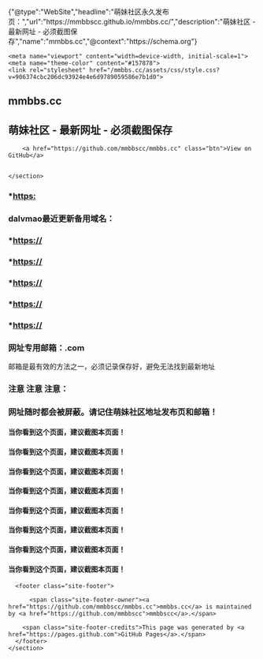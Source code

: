 <!DOCTYPE html>
<title>;dalvmao永久发布页： | mmbbs.cc</title>
<meta property="og:title" content="dalvmao永久发布页：" />
<meta name="description" content="dalvmao- 最新网址 - 必须截图保存" />
<meta property="og:description" content="dalvmao - 最新网址 - 必须截图保存" />
{"@type":"WebSite","headline":"萌妹社区永久发布页：","url":"https://mmbbscc.github.io/mmbbs.cc/","description":"萌妹社区 - 最新网址 - 必须截图保存","name":"mmbbs.cc","@context":"https://schema.org"}</script>
<!-- End Jekyll SEO tag -->

    <meta name="viewport" content="width=device-width, initial-scale=1">
    <meta name="theme-color" content="#157878">
    <link rel="stylesheet" href="/mmbbs.cc/assets/css/style.css?v=906374cbc206dc93924e4e6d9789059586e7b1d0">
  </head>
  <body>
    <section class="page-header">
      <h1 class="project-name">mmbbs.cc</h1>
      <h2 class="project-tagline">萌妹社区 - 最新网址 - 必须截图保存</h2>
      
        <a href="https://github.com/mmbbscc/mmbbs.cc" class="btn">View on GitHub</a>
      
      
    </section>
<h3 id="httpswwwmmbbscc">*<a href="https://">https:</a></h3>
<h3 id="dalvmao最近更新备用域名">dalvmao最近更新备用域名：</h3>
<h3 id="httpswwwaa666me">*<a href="https://">https://</a></h3>
<h3 id="httpswwwvv666me">*<a href="https://">https://</a></h3>

<h3 id="httpswwwaa999me">*<a href="https://">https://</a></h3>
<h3 id="httpswwwvv999me">*<a href="https://">https://</a></h3>

<h3 id="httpswwwmmblcc">*<a href="https://">https://</a></h3>
<h3 id="网址专用邮箱dalvmao1@com">网址专用邮箱：.com</h3>

<p>邮箱是最有效的方法之一，必须记录保存好，避免无法找到最新地址</p>

<h3 id="注意-注意-注意">注意 注意 注意：</h3>
<h3 id="网址随时都会被屏蔽请记住萌妹社区地址发布页和邮箱">网址随时都会被屏蔽。请记住萌妹社区地址发布页和邮箱！</h3>
<h4 id="当你看到这个页面建议截图本页面">当你看到这个页面，建议截图本页面！</h4>
<h4 id="当你看到这个页面建议截图本页面-1">当你看到这个页面，建议截图本页面！</h4>
<h4 id="当你看到这个页面建议截图本页面-2">当你看到这个页面，建议截图本页面！</h4>
<h4 id="当你看到这个页面建议截图本页面-3">当你看到这个页面，建议截图本页面！</h4>
<h4 id="当你看到这个页面建议截图本页面-4">当你看到这个页面，建议截图本页面！</h4>
<h4 id="当你看到这个页面建议截图本页面-5">当你看到这个页面，建议截图本页面！</h4>
<h4 id="当你看到这个页面建议截图本页面-6">当你看到这个页面，建议截图本页面！</h4>
<h4 id="当你看到这个页面建议截图本页面-7">当你看到这个页面，建议截图本页面！</h4>


      <footer class="site-footer">
        
          <span class="site-footer-owner"><a href="https://github.com/mmbbscc/mmbbs.cc">mmbbs.cc</a> is maintained by <a href="https://github.com/mmbbscc">mmbbscc</a>.</span>
        
        <span class="site-footer-credits">This page was generated by <a href="https://pages.github.com">GitHub Pages</a>.</span>
      </footer>
    </section>

    
  </body>
</html>
